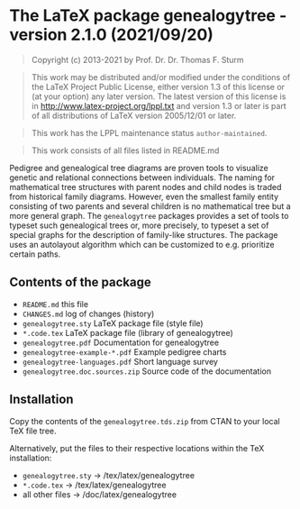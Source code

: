 # The LaTeX package genealogytree - version 2.1.0 (2021/09/20)

> Copyright (c) 2013-2021 by Prof. Dr. Dr. Thomas F. Sturm <thomas dot sturm at unibw dot de>

> This work may be distributed and/or modified under the
> conditions of the LaTeX Project Public License, either version 1.3
> of this license or (at your option) any later version.
> The latest version of this license is in
>   http://www.latex-project.org/lppl.txt
> and version 1.3 or later is part of all distributions of LaTeX
> version 2005/12/01 or later.

> This work has the LPPL maintenance status `author-maintained`.

> This work consists of all files listed in README.md


Pedigree and genealogical tree diagrams are proven tools to visualize genetic
and relational connections between individuals. The naming for mathematical tree
structures with parent nodes and child nodes is traded from historical family
diagrams. However, even the smallest family entity consisting of two parents and
several children is no mathematical tree but a more general graph. The
`genealogytree` packages provides a set of tools to typeset such genealogical
trees or, more precisely, to typeset a set of special graphs for the description
of family-like structures. The package uses an autolayout algorithm which can be
customized to e.g. prioritize certain paths.


## Contents of the package

-  `README.md`                      this file
-  `CHANGES.md`                     log of changes (history)
-  `genealogytree.sty`              LaTeX package file (style file)
-  `*.code.tex`                     LaTeX package file (library of genealogytree)
-  `genealogytree.pdf`              Documentation for genealogytree
-  `genealogytree-example-*.pdf`    Example pedigree charts
-  `genealogytree-languages.pdf`    Short language survey
-  `genealogytree.doc.sources.zip`  Source code of the documentation


## Installation

Copy the contents of the `genealogytree.tds.zip` from CTAN to your local TeX file tree.

Alternatively, put the files to their respective locations within the TeX installation:

-  `genealogytree.sty`     ->  /tex/latex/genealogytree
-  `*.code.tex`            ->  /tex/latex/genealogytree
-  all other files         ->  /doc/latex/genealogytree
